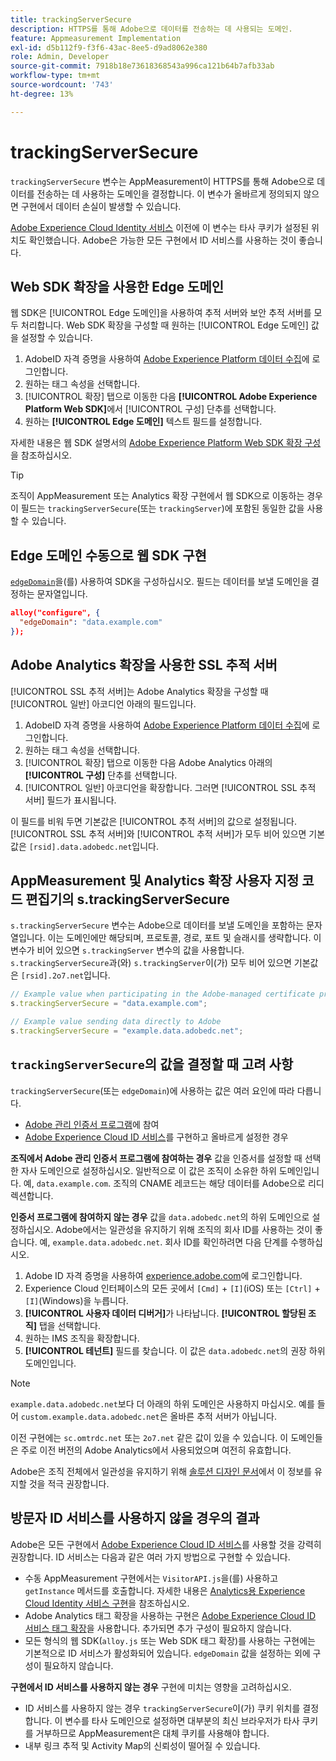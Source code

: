 ```yaml
---
title: trackingServerSecure
description: HTTPS를 통해 Adobe으로 데이터를 전송하는 데 사용되는 도메인.
feature: Appmeasurement Implementation
exl-id: d5b112f9-f3f6-43ac-8ee5-d9ad8062e380
role: Admin, Developer
source-git-commit: 7918b18e73618368543a996ca121b64b7afb33ab
workflow-type: tm+mt
source-wordcount: '743'
ht-degree: 13%

---
```


# trackingServerSecure

`trackingServerSecure` 변수는 AppMeasurement이 HTTPS를 통해 Adobe으로 데이터를 전송하는 데 사용하는 도메인을 결정합니다. 이 변수가 올바르게 정의되지 않으면 구현에서 데이터 손실이 발생할 수 있습니다.

[Adobe Experience Cloud Identity 서비스](https://experienceleague.adobe.com/ko/docs/id-service/using/home) 이전에 이 변수는 타사 쿠키가 설정된 위치도 확인했습니다. Adobe은 가능한 모든 구현에서 ID 서비스를 사용하는 것이 좋습니다.

## Web SDK 확장을 사용한 Edge 도메인

웹 SDK은 [!UICONTROL Edge 도메인]을 사용하여 추적 서버와 보안 추적 서버를 모두 처리합니다. Web SDK 확장을 구성할 때 원하는 [!UICONTROL Edge 도메인] 값을 설정할 수 있습니다.

1. AdobeID 자격 증명을 사용하여 [Adobe Experience Platform 데이터 수집](https://experience.adobe.com/data-collection)에 로그인합니다.
1. 원하는 태그 속성을 선택합니다.
1. [!UICONTROL 확장] 탭으로 이동한 다음 **[!UICONTROL Adobe Experience Platform Web SDK]**&#x200B;에서 [!UICONTROL 구성] 단추를 선택합니다.
1. 원하는 **[!UICONTROL Edge 도메인]** 텍스트 필드를 설정합니다.

자세한 내용은 웹 SDK 설명서의 [Adobe Experience Platform Web SDK 확장 구성](https://experienceleague.adobe.com/docs/experience-platform/edge/extension/web-sdk-extension-configuration.html?lang=ko-KR)을 참조하십시오.

>[!TIP]
>
>조직이 AppMeasurement 또는 Analytics 확장 구현에서 웹 SDK으로 이동하는 경우 이 필드는 `trackingServerSecure`(또는 `trackingServer`)에 포함된 동일한 값을 사용할 수 있습니다.

## Edge 도메인 수동으로 웹 SDK 구현

[`edgeDomain`](https://experienceleague.adobe.com/ko/docs/experience-platform/web-sdk/commands/configure/edgedomain)을(를) 사용하여 SDK을 구성하십시오. 필드는 데이터를 보낼 도메인을 결정하는 문자열입니다.

```json
alloy("configure", {
  "edgeDomain": "data.example.com"
});
```

## Adobe Analytics 확장을 사용한 SSL 추적 서버

[!UICONTROL SSL 추적 서버]는 Adobe Analytics 확장을 구성할 때 [!UICONTROL 일반] 아코디언 아래의 필드입니다.

1. AdobeID 자격 증명을 사용하여 [Adobe Experience Platform 데이터 수집](https://experience.adobe.com/data-collection)에 로그인합니다.
1. 원하는 태그 속성을 선택합니다.
1. [!UICONTROL 확장] 탭으로 이동한 다음 Adobe Analytics 아래의 **[!UICONTROL 구성]** 단추를 선택합니다.
1. [!UICONTROL 일반] 아코디언을 확장합니다. 그러면 [!UICONTROL SSL 추적 서버] 필드가 표시됩니다.

이 필드를 비워 두면 기본값은 [!UICONTROL 추적 서버]의 값으로 설정됩니다. [!UICONTROL SSL 추적 서버]와 [!UICONTROL 추적 서버]가 모두 비어 있으면 기본값은 `[rsid].data.adobedc.net`입니다.

## AppMeasurement 및 Analytics 확장 사용자 지정 코드 편집기의 s.trackingServerSecure

`s.trackingServerSecure` 변수는 Adobe으로 데이터를 보낼 도메인을 포함하는 문자열입니다. 이는 도메인에만 해당되며, 프로토콜, 경로, 포트 및 슬래시를 생략합니다. 이 변수가 비어 있으면 `s.trackingServer` 변수의 값을 사용합니다. `s.trackingServerSecure`과(와) `s.trackingServer`이(가) 모두 비어 있으면 기본값은 `[rsid].2o7.net`입니다.

```js
// Example value when participating in the Adobe-managed certificate program
s.trackingServerSecure = "data.example.com";

// Example value sending data directly to Adobe
s.trackingServerSecure = "example.data.adobedc.net";
```

## `trackingServerSecure`의 값을 결정할 때 고려 사항

`trackingServerSecure`(또는 `edgeDomain`)에 사용하는 값은 여러 요인에 따라 다릅니다.

* [Adobe 관리 인증서 프로그램](https://experienceleague.adobe.com/ko/docs/core-services/interface/data-collection/adobe-managed-cert)에 참여
* [Adobe Experience Cloud ID 서비스](https://experienceleague.adobe.com/ko/docs/id-service/using/home)를 구현하고 올바르게 설정한 경우

**조직에서 Adobe 관리 인증서 프로그램에 참여하는 경우** 값을 인증서를 설정할 때 선택한 자사 도메인으로 설정하십시오. 일반적으로 이 값은 조직이 소유한 하위 도메인입니다. 예, `data.example.com`. 조직의 CNAME 레코드는 해당 데이터를 Adobe으로 리디렉션합니다.

**인증서 프로그램에 참여하지 않는 경우** 값을 `data.adobedc.net`의 하위 도메인으로 설정하십시오. Adobe에서는 일관성을 유지하기 위해 조직의 회사 ID를 사용하는 것이 좋습니다. 예, `example.data.adobedc.net`. 회사 ID를 확인하려면 다음 단계를 수행하십시오.

1. Adobe ID 자격 증명을 사용하여 [experience.adobe.com](https://experience.adobe.com)에 로그인합니다.
1. Experience Cloud 인터페이스의 모든 곳에서 `[Cmd]` + `[I]`(iOS) 또는 `[Ctrl]` + `[I]`(Windows)을 누릅니다.
1. **[!UICONTROL 사용자 데이터 디버거]**&#x200B;가 나타납니다. **[!UICONTROL 할당된 조직]** 탭을 선택합니다.
1. 원하는 IMS 조직을 확장합니다.
1. **[!UICONTROL 테넌트]** 필드를 찾습니다. 이 값은 `data.adobedc.net`의 권장 하위 도메인입니다.

>[!NOTE]
>
>`example.data.adobedc.net`보다 더 아래의 하위 도메인은 사용하지 마십시오. 예를 들어 `custom.example.data.adobedc.net`은 올바른 추적 서버가 아닙니다.

이전 구현에는 `sc.omtrdc.net` 또는 `2o7.net` 같은 값이 있을 수 있습니다. 이 도메인들은 주로 이전 버전의 Adobe Analytics에서 사용되었으며 여전히 유효합니다.

Adobe은 조직 전체에서 일관성을 유지하기 위해 [솔루션 디자인 문서](../../prepare/solution-design.md)에서 이 정보를 유지할 것을 적극 권장합니다.

## 방문자 ID 서비스를 사용하지 않을 경우의 결과

Adobe은 모든 구현에서 [Adobe Experience Cloud ID 서비스](https://experienceleague.adobe.com/ko/docs/id-service/using/home)를 사용할 것을 강력히 권장합니다. ID 서비스는 다음과 같은 여러 가지 방법으로 구현할 수 있습니다.

* 수동 AppMeasurement 구현에서는 `VisitorAPI.js`을(를) 사용하고 `getInstance` 메서드를 호출합니다. 자세한 내용은 [Analytics용 Experience Cloud Identity 서비스 구현](https://experienceleague.adobe.com/ko/docs/id-service/using/implementation/setup-analytics)을 참조하십시오.
* Adobe Analytics 태그 확장을 사용하는 구현은 [Adobe Experience Cloud ID 서비스 태그 확장](https://experienceleague.adobe.com/ko/docs/experience-platform/tags/extensions/client/id-service/overview)을 사용합니다. 추가되면 추가 구성이 필요하지 않습니다.
* 모든 형식의 웹 SDK(`alloy.js` 또는 Web SDK 태그 확장)를 사용하는 구현에는 기본적으로 ID 서비스가 활성화되어 있습니다. `edgeDomain` 값을 설정하는 외에 구성이 필요하지 않습니다.

**구현에서 ID 서비스를 사용하지 않는 경우** 구현에 미치는 영향을 고려하십시오.

* ID 서비스를 사용하지 않는 경우 `trackingServerSecure`이(가) 쿠키 위치를 결정합니다. 이 변수를 타사 도메인으로 설정하면 대부분의 최신 브라우저가 타사 쿠키를 거부하므로 AppMeasurement은 대체 쿠키를 사용해야 합니다.
* 내부 링크 추적 및 Activity Map의 신뢰성이 떨어질 수 있습니다.
